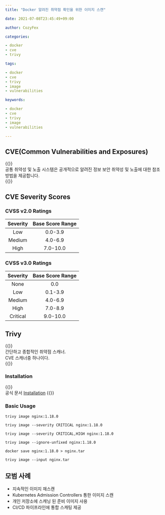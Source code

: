 ```yaml
---
title: "Docker 알려진 취약점 확인을 위한 이미지 스캔"

date: 2021-07-08T23:45:49+09:00

author: CozyFex

categories:

- docker
- cve
- trivy

tags:

- docker
- cve
- trivy
- image
- vulnerabilities

keywords:

- docker
- cve
- trivy
- image
- vulnerabilities

---
```


## CVE(Common Vulnerabilities and Exposures)

{{<admonition note CVE true>}}  
공통 취약성 및 노출 시스템은 공개적으로 알려진 정보 보안 취약성 및 노출에 대한 참조 방법을 제공합니다.  
{{</admonition>}}

## CVE Severity Scores

### CVSS v2.0 Ratings

| Severity | Base Score Range |  
|:-:|:-:|  
| Low | 0.0-3.9 |  
| Medium | 4.0-6.9 |  
| High | 7.0-10.0 |

### CVSS v3.0 Ratings

| Severity | Base Score Range |  
|:-:|:-:|  
| None | 0.0 |  
| Low | 0.1-3.9 |  
| Medium | 4.0-6.9 |  
| High | 7.0-8.9 |  
| Critical | 9.0-10.0 |

## Trivy

{{<admonition note Trivy true>}}  
간단하고 종합적인 취약점 스캐너.  
CVE 스캐너중 하나이다.  
{{</admonition>}}

### Installation

{{<admonition note Trivy true>}}  
공식 문서 [Installation](https://aquasecurity.github.io/trivy/v0.18.3/installation/)
{{</admonition>}}

### Basic Usage

```shell
trivy image nginx:1.18.0
```

```shell
trivy image --severity CRITICAL nginx:1.18.0
```

```shell
trivy image --severity CRITICAL,HIGH nginx:1.18.0
```

```shell
trivy image --ignore-unfixed nginx:1.18.0
```

```shell
docker save nginx:1.18.0 > nginx.tar

trivy image --input nginx.tar
```

## 모범 사례

* 지속적인 이미지 재스캔
* Kubernetes Admission Controllers 통한 이미지 스캔
* 개인 저장소에 스캐닝 된 준비 이미지 사용
* CI/CD 파이프라인에 통합 스캐팅 제공

